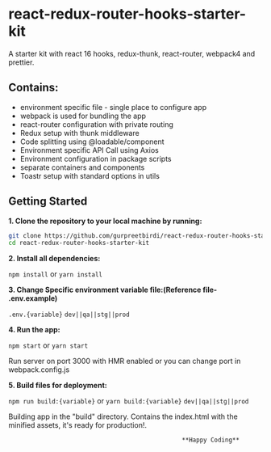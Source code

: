 # react-redux-router-hooks-starter-kit
A starter kit with react 16 hooks, redux-thunk, react-router, webpack4 and prettier.

## Contains:

* environment specific file - single place to configure app
* webpack is used for bundling the app
* react-router configuration with private routing
* Redux setup with thunk middleware
* Code splitting using @loadable/component
* Environment specific API Call using Axios
* Environment configuration in package scripts
* separate containers and components
* Toastr setup with standard options in utils

## Getting Started

**1. Clone the repository to your local machine by running:**

```bash
git clone https://github.com/gurpreetbirdi/react-redux-router-hooks-starter-kit.git
cd react-redux-router-hooks-starter-kit
```

**2. Install all dependencies:**

```npm install``` or ```yarn install```

**3. Change Specific environment variable file:(Reference file- .env.example)**

```.env.{variable}``` ```dev||qa||stg||prod```

**4. Run the app:**

```npm start``` or ```yarn start```

Run server on port 3000 with HMR enabled or you can change port in webpack.config.js

**5. Build files for deployment:**

```npm run build:{variable}``` or ```yarn build:{variable}``` ```dev||qa||stg||prod```

Building app in the "build" directory. Contains the index.html with the minified assets, it's ready for production!.

                                                    **Happy Coding**